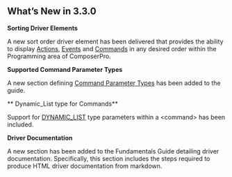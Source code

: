 ## What’s New in 3.3.0

**Sorting Driver Elements**

A new sort order driver element has been delivered that provides the ability to display [Actions][1], [Events][2] and [Commands][3] in any desired order within the Programming area of ComposerPro.


**Supported Command Parameter Types**

A new section defining [Command Parameter Types][4] has been added to the guide.


** Dynamic\_List type for Commands**

Support for [DYNAMIC\_LIST][5] type parameters within a \<command\> has been included.


**Driver Documentation**

A new section has been added to the Fundamentals Guide detailing driver documentation. Specifically, this section includes the steps required to produce HTML driver documentation from markdown.

[1]:	https://control4.github.io/docs-driverworks-fundamentals-3.3.0-beta/#sorting-actions-in-composerpro
[2]:	https://control4.github.io/docs-driverworks-fundamentals-3.3.0-beta/#sorting-events-in-composerpro
[3]:	https://control4.github.io/docs-driverworks-fundamentals-3.3.0-beta/#sorting-commands-in-composerpro
[4]:	https://control4.github.io/docs-driverworks-fundamentals-3.3.0-beta/#supported-command-parameter-types
[5]:	https://control4.github.io/docs-driverworks-fundamentals-3.3.0-beta/#dynamic_list-type-for-commands